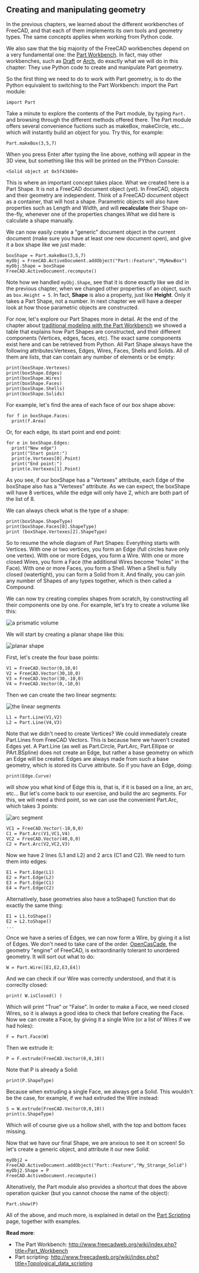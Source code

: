 ## Creating and manipulating geometry

In the previous chapters, we learned about the different workbenches of FreeCAD, and that each of them implements its own tools and geometry types. The same concepts applies when working from Python code.

We also saw that the big majority of the FreeCAD workbenches depend on a very fundamental one: the [Part Workbench](http://www.freecadweb.org/wiki/index.php?title=Part_Workbench). In fact, may other workbenches, such as [Draft](http://www.freecadweb.org/wiki/index.php?title=Draft_Module) or [Arch](http://www.freecadweb.org/wiki/index.php?title=Arch_Module), do exactly what we will do in this chapter: They use Python code to create and manipulate Part geometry.

So the first thing we need to do to work with Part geometry, is to do the Python equivalent to switching to the Part Workbench: import the Part module:

`import Part`

Take a minute to explore the contents of the Part module, by typing `Part.` and browsing through the different methods offered there. The Part module offers several convenience fuctions such as makeBox, makeCircle, etc... which will instantly build an object for you. Try this, for example:

`Part.makeBox(3,5,7)`

When you press Enter after typing the line above, nothing will appear in the 3D view, but something like this will be printed on the PYthon Console:

`<Solid object at 0x5f43600>`

This is where an important concept takes place. What we created here is a Part Shape. It is not a FreeCAD document object (yet). In FreeCAD, objects and their geometry are independent. Think of a FreeCAD document object as a container, that will host a shape. Parametric objects will also have properties such as Length and Width, and will **recalculate** their Shape on-the-fly, whenever one of the properties changes.What we did here is calculate a shape manually.

We can now easily create a "generic" document object in the current document (make sure you have at least one new document open), and give it a box shape like we just made:

```
boxShape = Part.makeBox(3,5,7)
myObj = FreeCAD.ActiveDocument.addObject("Part::Feature","MyNewBox")
myObj.Shape = boxShape
FreeCAD.ActiveDocument.recompute()
```

Note how we handled `myObj.Shape`, see that it is done exactly like we did in the previous chapter, when we changed other properties of an object, such as `box.Height = 5`. In fact, **Shape** is also a property, just like **Height**. Only it takes a Part Shape, not a number. In next chapter we will have a deeper look at how those parametric objects are constructed.

For now, let's explore our Part Shapes more in detail. At the end of the chapter about [traditional modeling with the Part Workbench](../working_with_freecad/traditional_modeling_the_csg_way.md) we showed a table that explains how Part Shapes are constructed, and their different components (Vertices, edges, faces, etc). The exact same components exist here and can be retrieved from Python. All Part Shape always have the following attributes:Vertexes, Edges, Wires, Faces, Shells and Solids. All of them are lists, that can contain any number of elements or be empty:

```
print(boxShape.Vertexes)
print(boxShape.Edges)
print(boxShape.Wires)
print(boxShape.Faces)
print(boxShape.Shells)
print(boxShape.Solids)
```

For example, let's find the area of each face of our box shape above:

```
for f in boxShape.Faces:
  print(f.Area)
```

Or, for each edge, its start point and end point:

```
for e in boxShape.Edges:
  print("New edge")
  print("Start point:")
  print(e.Vertexes[0].Point)
  print("End point:")
  print(e.Vertexes[1].Point)
```

As you see, if our boxShape has a "Vertexes" attribute, each Edge of the boxShape also has a "Vertexes" attribute. As we can expect, the boxShape will have 8 vertices, while the edge will only have 2, which are both part of the list of 8.

We can always check what is the type of a shape:

```
print(boxShape.ShapeType)
print(boxShape.Faces[0].ShapeType)
print (boxShape.Vertexes[2].ShapeType)
```

So to resume the whole diagram of Part Shapes: Everything starts with Vertices. With one or two vertices, you form an Edge (full circles have only one vertex). With one or more Edges, you form a Wire. With one or more closed Wires, you form a Face (the additional Wires become "holes" in the Face). With one or more Faces, you form a Shell. When a Shell is fully closed (watertight), you can form a Solid from it. And finally, you can join any number of Shapes of any types together, which is then called a Compound.

We can now try creating complex shapes from scratch, by constructing all their components one by one. For example, let's try to create a volume like this:

![a prismatic volume](http://www.freecadweb.org/wiki/images/9/97/Exercise_python_03.jpg)

We will start by creating a planar shape like this:

![planar shape](http://www.freecadweb.org/wiki/images/7/77/Wire.png)

First, let's create the four base points:

```
V1 = FreeCAD.Vector(0,10,0)
V2 = FreeCAD.Vector(30,10,0)
V3 = FreeCAD.Vector(30,-10,0)
V4 = FreeCAD.Vector(0,-10,0)
```

Then we can create the two linear segments:

![the linear segments](http://www.freecadweb.org/wiki/images/5/5b/Line.png)

```
L1 = Part.Line(V1,V2)
L2 = Part.Line(V4,V3)
```

Note that we didn't need to create Vertices? We could immediately create Part.Lines from FreeCAD Vectors. This is because here we haven't created Edges yet. A Part.Line (as well as Part.Circle, Part.Arc, Part.Ellipse or PArt.BSpline) does not create an Edge, but rather a base geometry on which an Edge will be created. Edges are always made from such a base geometry, which is stored its Curve attribute. So if you have an Edge, doing:

`print(Edge.Curve)`

will show you what kind of Edge this is, that is, if it is based on a line, an arc, etc... But let's come back to our exercise, and build the arc segments. For this, we will need a third point, so we can use the convenient Part.Arc, which takes 3 points:

![arc segment](http://www.freecadweb.org/wiki/images/e/ec/Circel.png)

```
VC1 = FreeCAD.Vector(-10,0,0)
C1 = Part.Arc(V1,VC1,V4)
VC2 = FreeCAD.Vector(40,0,0)
C2 = Part.Arc(V2,VC2,V3)
```

Now we have 2 lines (L1 and L2) and 2 arcs (C1 and C2). We need to turn them into edges:

```
E1 = Part.Edge(L1)
E2 = Part.Edge(L2)
E3 = Part.Edge(C1)
E4 = Part.Edge(C2)
```

Alternatively, base geometries also have a toShape() function that do exactly the same thing:

```
E1 = L1.toShape()
E2 = L2.toShape()
...
```

Once we have a series of Edges, we can now form a Wire, by giving it a list of Edges. We don't need to take care of the order. [OpenCasCade](http://opencascade.org/), the geometry "engine" of FreeCAD, is extraordinarily tolerant to unordered geometry. It will sort out what to do:

`W = Part.Wire([E1,E2,E3,E4])`

And we can check if our Wire was correctly understood, and that it is correclty closed:

`print( W.isClosed() )`

Which will print "True" or "False". In order to make a Face, we need closed Wires, so it is always a good idea to check that before creating the Face. Now we can create a Face, by giving it a single Wire (or a list of Wires if we had holes):

`F = Part.Face(W)`

Then we extrude it:

`P = F.extrude(FreeCAD.Vector(0,0,10))`

Note that P is already a Solid:

`print(P.ShapeType)`

Because when extruding a single Face, we always get a Solid. This wouldn't be the case, for example, if we had extruded the Wire instead:

```
S = W.extrude(FreeCAD.Vector(0,0,10))
print(s.ShapeType)
```

Which will of course give us a hollow shell, with the top and bottom faces missing.

Now that we have our final Shape, we are anxious to see it on screen! So let's create a generic object, and attribute it our new Solid:

```
myObj2 = FreeCAD.ActiveDocument.addObject("Part::Feature","My_Strange_Solid")
myObj2.Shape = P
FreeCAD.ActiveDocument.recompute()
```

Altenatively, the Part module also provides a shortcut that does the above operation quicker (but you cannot choose the name of the object):

`Part.show(P)`

All of the above, and much more, is explained in detail on the [Part Scripting](http://www.freecadweb.org/wiki/index.php?title=Topological_data_scripting) page, together with examples.

**Read more**:

* The Part Workbench: http://www.freecadweb.org/wiki/index.php?title=Part_Workbench
* Part scripting: http://www.freecadweb.org/wiki/index.php?title=Topological_data_scripting
